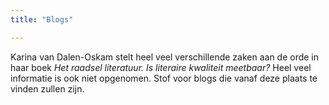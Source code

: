 ```yaml
---
title: "Blogs"

---
```

Karina van Dalen-Oskam stelt heel veel verschillende zaken aan de orde in haar boek *Het raadsel literatuur. Is literaire kwaliteit meetbaar?* Heel veel informatie is ook niet opgenomen. Stof voor blogs die vanaf deze plaats te vinden zullen zijn.
